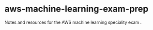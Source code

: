 # aws-machine-learning-exam-prep
Notes and resources for the AWS machine learning speciality exam .
